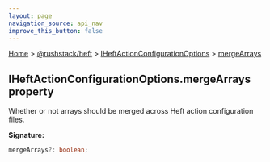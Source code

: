 ```yaml
---
layout: page
navigation_source: api_nav
improve_this_button: false
---
```



[Home](./index.md) &gt; [@rushstack/heft](./heft.md) &gt; [IHeftActionConfigurationOptions](./heft.iheftactionconfigurationoptions.md) &gt; [mergeArrays](./heft.iheftactionconfigurationoptions.mergearrays.md)

## IHeftActionConfigurationOptions.mergeArrays property

Whether or not arrays should be merged across Heft action configuration files.

<b>Signature:</b>

```typescript
mergeArrays?: boolean;
```
